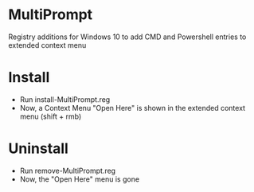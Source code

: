 # MultiPrompt
Registry additions for Windows 10 to add CMD and Powershell entries to extended context menu

# Install
* Run install-MultiPrompt.reg
* Now, a Context Menu "Open Here" is shown in the extended context menu (shift + rmb)

# Uninstall
* Run remove-MultiPrompt.reg
* Now, the "Open Here" menu is gone
